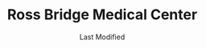 ---
layout: location-page
date: Last Modified
description: "Local COVID-19 testing is available at Ross Bridge Medical Center in Hoover, Alabama, USA."
permalink: "locations/alabama/hoover/ross-bridge-medical-center/"
tags:
  - locations
  - alabama
title: Ross Bridge Medical Center
uniqueName: ross-bridge-medical-center
state: Alabama
stateAbbr: AL
hood: "Hoover"
address: "3635 Market Street"
city: "Hoover"
zip: "35226"
zipsNearby: "35440 35005 35540 35006 35007 35144 35950 35951 36250 35013 35014 35015 35952 36201 36202 36203 36204 36205 36206 36207 35016 35541 36251 35953 35954 35019 35542 35546 35020 35021 35022 35023 36006 35201 35202 35203 35204 35205 35206 35207 35208 35209 35210 35211 35212 35213 35214 35215 35216 35217 35218 35219 35220 35221 35222 35223 35224 35226 35228 35229 35231 35232 35233 35234 35235 35236 35237 35238 35242 35243 35244 35246 35249 35253 35254 35255 35259 35260 35261 35266 35282 35283 35285 35287 35288 35290 35291 35292 35293 35294 35295 35296 35297 35298 35031 35956 35957 35032 35033 35034 35035 35036 35444 35446 36253 35040 35549 35041 35042 35043 35044 36254 35045 35046 35048 35049 35449 35452 35051 35052 35550 35453 35053 35054 35055 35056 35057 35058 36257 35060 35061 35038 35062 35553 35964 35456 36260 35457 35554 35458 35063 35621 35064 35622 35555 35463 35068 35901 35902 35903 35904 35905 35906 35907 35972 35070 35071 35559 35560 35072 35073 35074 35077 35078 35079 35080 35082 35083 35980 35572 35501 35502 35503 35504 35085 35087 35573 35468 35089 35091 36793 35094 35096 36266 35097 35098 35575 35111 36750 35112 35114 36267 35115 35004 35116 35474 35117 35118 36268 35577 35578 35119 35473 35475 35476 35579 35120 36271 35121 35123 35580 35124 35125 35128 35478 35126 35127 35130 35131 36792 35133 35135 35136 35137 35482 35139 35142 35143 35584 35146 36790 35987 35147 35148 35149 35150 35151 35160 35161 35171 35587 35172 35173 35401 35402 35403 35404 35405 35406 35407 35485 35486 35487 35490 35176 36091 35178 35179 35990 35180 35181 35182 36277 36279 35183 35184 35185 35186 35187 35188 35225 35230 35240 35245 35263 35277 35278 35279 35280 35281 35286 35289 35299 36210" 
mapUrl: "http://maps.apple.com/?q=Ross+Bridge+Medical+Center&address=3635+Market+Street,Hoover,Alabama,35226"
locationType: Walk-in
phone: "205-494-7677"
website: "https://www.rossbridgemedicalcenter.com/"
onlineBooking: true
closed: undefined
closedUpdate: April 18th, 2020
notes: "By appointment only."
days: Weekdays
hours: 9AM-4:30PM
ctaMessage: Schedule a test
ctaUrl: "https://www.rossbridgemedicalcenter.com/"
---